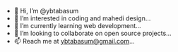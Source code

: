 - 👋 Hi, I’m @ybtabasum
- 👀 I’m interested in coding and mahedi design...
- 🌱 I’m currently learning web development...
- 💞️ I’m looking to collaborate on open source projects...
- 📫 Reach me at ybtabasum@gmail.com...

<!---
ybtabasum/ybtabasum is a ✨ special ✨ repository because its `README.md` (this file) appears on your GitHub profile.
You can click the Preview link to take a look at your changes.
--->
